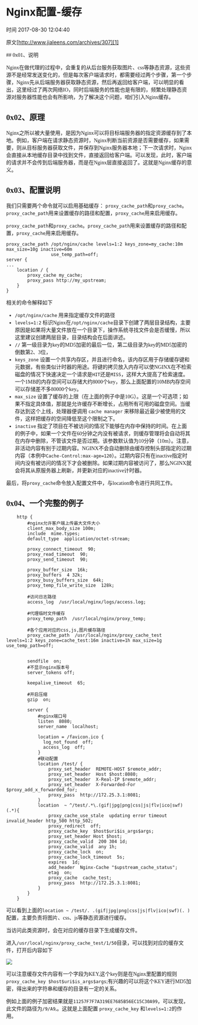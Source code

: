 # Nginx配置-缓存

 时间 2017-08-30 12:04:40  

原文[http://www.jialeens.com/archives/307][1]

<font face=微软雅黑>
##  0x01、说明 

Nginx在做代理的过程中，会重复的从后台服务获取图片、css等静态资源，这些资源不是经常发送变化的，但是每次客户端请求时，都需要经过两个步骤，第一个步骤，Nginx先从后端服务器获取静态资源，然后再返回给客户端，可以明显的看出，这里经过了两次网络IO，同时后端服务的性能也是有限的，频繁处理静态资源对服务器性能也会有所影响，为了解决这个问题，咱们引入Nginx缓存。

##  0x02、原理 

Nginx之所以被大量使用，是因为Nginx可以将目标端服务器的指定资源缓存到了本地。例如，客户端在请求静态资源时，Nginx判断当前资源是否需要缓存，如果需要，则从目标服务器获取文件，并保存到Nginx服务器本地；下一次请求时，Nginx会直接从本地缓存目录中找到文件，直接返回给客户端。可以发现，此时，客户端的请求并不会传到后端服务器，而是在Nginx层直接返回了。这就是Nginx缓存的意义。

##  0x03、配置说明 

我们只需要两个命令就可以启用基础缓存： `proxy_cache_path`和`proxy_cache`。`proxy_cache_path`用来设置缓存的路径和配置，`proxy_cache`用来启用缓存。

`proxy_cache_path`和`proxy_cache`。`proxy_cache_path`用来设置缓存的路径和配置，`proxy_cache`用来启用缓存。

    proxy_cache_path /opt/nginx/cache levels=1:2 keys_zone=my_cache:10m max_size=10g inactive=60m 
                     use_temp_path=off;
    server {
    ...
        location / {
            proxy_cache my_cache;
            proxy_pass http://my_upstream;
        }
    }

相关的命令解释如下

* `/opt/nginx/cache` 用来指定缓存文件的路径
* `levels=1:2` 标识Nginx在`/opt/nginx/cache`目录下创建了两层目录结构，主要原因是如果将大量文件放在一个目录下，操作系统寻找文件会是否缓慢，所以这里建议创建两层目录，目录结构会在后面讲述。
* `//`  第一级目录为key的MD5加密的最后一位，第二级目录为key的MD5加密的倒数第2、3位，
* `keys_zone` 设置一个共享内存区，并且进行命名，该内存区用于存储缓存键和元数据，有些类似计时器的用途。将键的拷贝放入内存可以使NGINX在不检索磁盘的情况下快速决定一个请求是`HIT`还是`MISS`，这样大大提高了检索速度。一个1MB的内存空间可以存储大约8000个key，那么上面配置的10MB内存空间可以存储差不多80000个key。
* `max_size` 设置了缓存的上限（在上面的例子中是10G）。这是一个可选项；如果不指定具体值，那就是允许缓存不断增长，占用所有可用的磁盘空间。当缓存达到这个上线，处理器便调用 `cache manager` 来移除最近最少被使用的文件，这样把缓存的空间降低至这个限制之下。
* `inactive` 指定了项目在不被访问的情况下能够在内存中保持的时间。在上面的例子中，如果一个文件在60分钟之内没有被请求，则缓存管理将会自动将其在内存中删除，不管该文件是否过期。该参数默认值为10分钟（10m）。注意，非活动内容有别于过期内容。NGINX不会自动删除由缓存控制头部指定的过期内容（本例中`Cache-Control:max-age=120`）。过期内容只有在inactive指定时间内没有被访问的情况下才会被删除。如果过期内容被访问了，那么NGINX就会将其从原服务器上刷新，并更新对应的inactive计时器。

最后，将`proxy_cache`命令放入配置文件中，与location命令进行共同工作。

##  0x04、一个完整的例子 

```nginx
    http {
        #nginx允许客户端上传最大文件大小
        client_max_body_size 100m;
        include  mime.types;
        default_type  application/octet-stream;
    
        proxy_connect_timeout  90;
        proxy_read_timeout  90;
        proxy_send_timeout  90;
    
        proxy_buffer_size  16k;
        proxy_buffers  4 32k;
        proxy_busy_buffers_size  64k;
        proxy_temp_file_write_size  128k;
    
        #访问日志路径
        access_log  /usr/local/nginx/logs/access.log;
    
        #代理临时文件缓存
        proxy_temp_path  /usr/local/nginx/proxy_temp;
    
        #各个应用对应的css,js,图片缓存路径
        proxy_cache_path  /usr/local/nginx/proxy_cache_test  levels=1:2 keys_zone=cache_test:16m inactive=1h max_size=1g use_temp_path=off;
        
    
        sendfile  on;
        #不显示nginx版本号
        server_tokens off;
    
        keepalive_timeout  65;
    
        #开启压缩
        gzip  on;
    
        server {
            #nginx端口号
            listen  8080;
            server_name  localhost;
    
            location = /favicon.ico {
              log_not_found  off;
              access_log  off;
            }
            #联动配置
            location /test/ {
                proxy_set_header  REMOTE-HOST $remote_addr;
                proxy_set_header  Host $host:8080;
                proxy_set_header  X-Real-IP $remote_addr;
                proxy_set_header  X-Forwarded-For $proxy_add_x_forwarded_for;
                proxy_pass  http://172.25.3.1:8081; 
            }
            location  ~ ^/test/.*\.(gif|jpg|png|css|js|flv|ico|swf)(.*){
                proxy_cache_use_stale  updating error timeout invalid_header http_500 http_502;
                proxy_redirect  off;
                proxy_cache_key  $host$uri$is_args$args;
                proxy_set_header Host $host;
                proxy_cache_valid  200 304 1d;
                proxy_cache_valid  any 1h;
                proxy_cache_lock  on;
                proxy_cache_lock_timeout  5s;
                expires  1d;
                add_header  Nginx-Cache "$upstream_cache_status";
                etag  on;
                proxy_cache  cache_test;
                proxy_pass  http://172.25.3.1:8081; 
            }
        }
    }
```

可以看到上面的`location ~ /test/. .(gif|jpg|png|css|js|flv|ico|swf)(. )`配置，主要负责将图片、css、js等静态资源进行缓存。 

当访问此类资源时，会在对应的缓存目录下生成缓存文件。

进入`/usr/local/nginx/proxy_cache_test/1/50`目录，可以找到对应的缓存文件，打开后内容如下

![][3]

可以注意缓存文件内容有一个字段为KEY,这个key则是在Nginx里配置的规则 `proxy_cache_key $host$uri$is_args$args`;有兴趣的可以将这个KEY进行MD5加密，得出来的字符串和缓存的目录有一定的关系。

例如上面的例子加密结果就是`11257F7F7A319EE7685B56EC15C30A99`，可以发现，此文件的路径为`/9/A9`,。这就是上面配置 `proxy_cache_key` 和`levels=1:2`的作用。

</font>

[1]: http://www.jialeens.com/archives/307

[3]: http://img2.tuicool.com/7JB7faq.jpg
